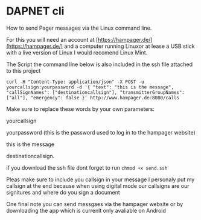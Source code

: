 # DAPNET cli
 How to send Pager messages via the Linux command line.

For this you will need an account at [https://hampager.de/](https://hampager.de/) and a computer running Linuxor at lease a USB stick with a live version of Linux I would recomend Linux Mint.

The Script the command line below is also included in the ssh file attached to this project

`curl -H "Content-Type: application/json" -X POST -u yourcallsign:yourpassword -d '{ "text": "this is the message", "callSignNames": ["destinationcallsign"], "transmitterGroupNames": ["all"], "emergency": false }' http://www.hampager.de:8080/calls
`

Make sure to replace these words by your own parameters:

yourcallsign

yourpassword (this is the password used to log in to the hampager website)

this is the message

destinationcallsign.


if you download the ssh file dont forget to run `chmod +x send.ssh`

Pleas make sure to include you callsign in your message I personaly put my callsign at the end because when using digital mode our callsigns are our signitures and where do you sign a document

One final note you can send messgaes via the hampager website or by downloading the app which is currenlt only avaliable on Android


